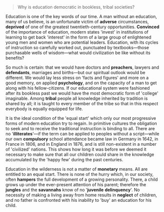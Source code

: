 > Why is education democratic in bookless, tribal societies?

 

Education is one of the key words of our time. A man without an education, many of us believe, is an unfortunate victim of **adverse** circumstances, **deprived** of one of the greatest twentieth-century opportunities. **Convinced** of the importance of education, modern states 'invest' in institutions of learning to get back 'interest' in the form of a large group of enlightened young men and women who are potential leaders. Education, with its cycles of instruction so carefully worked out, punctuated by textbooks—those purchasable wells of wisdom—what would civilization be like without its benefits?



So much is certain: that we would have doctors and **preachers**, lawyers and **defendants**, marriages and births—but our spiritual outlook would be different. We would lay less stress on 'facts and figures' and more on a good memory, on applied **psychology**, and on the capacity of a man to get along with his fellow-citizens. If our educational system were fashioned after its bookless past we would have the most democratic form of 'college' imaginable. Among **tribal** people all knowledge inherited by tradition is shared by all; it is taught to every member of the tribe so that in this respect everybody is equally equipped for life.




It is the ideal condition of the 'equal start' which only our most progressive forms of modern education try to regain. In primitive cultures the obligation to seek and to receive the traditional instruction is binding to all. There are no '**illiterates**'—if the term can be applied to peoples without a script—while our own **compulsory** school attendance became law in Germany in 1642, in France in 1806, and in England in 1876, and is still non-existent in a number of 'civilized' nations. This shows how long it was before we deemed it necessary to make sure that all our children could share in the knowledge accumulated by the 'happy few' during the past centuries.



Education in the wilderness is not a matter of **monetary** means. All are entitled to an equal start. There is none of the hurry which, in our society, often **hampers** the full development of a growing personality. There, a child grows up under the ever-present attention of his parent; therefore the **jungles** and the **savannahs** know of no '**juvenile** **delinquency**'. No necessity of making a living away from home results in **neglect** of children, and no father is confronted with his inability to 'buy' an education for his child.